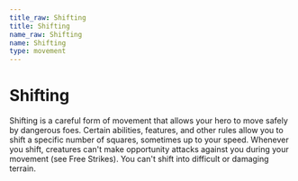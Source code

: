 ```yaml
---
title_raw: Shifting
title: Shifting
name_raw: Shifting
name: Shifting
type: movement
---
```


# Shifting

Shifting is a careful form of movement that allows your hero to move safely by dangerous foes. Certain abilities, features, and other rules allow you to shift a specific number of squares, sometimes up to your speed. Whenever you shift, creatures can't make opportunity attacks against you during your movement (see Free Strikes). You can't shift into difficult or damaging terrain.
